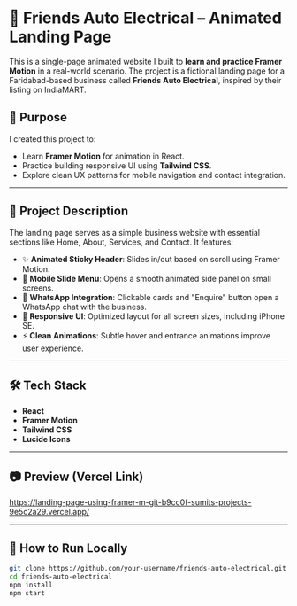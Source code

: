# 🚗 Friends Auto Electrical – Animated Landing Page

This is a single-page animated website I built to **learn and practice Framer Motion** in a real-world scenario. The project is a fictional landing page for a Faridabad-based business called **Friends Auto Electrical**, inspired by their listing on IndiaMART.

## 🎯 Purpose

I created this project to:
- Learn **Framer Motion** for animation in React.
- Practice building responsive UI using **Tailwind CSS**.
- Explore clean UX patterns for mobile navigation and contact integration.

---

## 📄 Project Description

The landing page serves as a simple business website with essential sections like Home, About, Services, and Contact. It features:

- ✨ **Animated Sticky Header**: Slides in/out based on scroll using Framer Motion.
- 📱 **Mobile Slide Menu**: Opens a smooth animated side panel on small screens.
- 💬 **WhatsApp Integration**: Clickable cards and "Enquire" button open a WhatsApp chat with the business.
- 🎨 **Responsive UI**: Optimized layout for all screen sizes, including iPhone SE.
- ⚡ **Clean Animations**: Subtle hover and entrance animations improve user experience.

---

## 🛠 Tech Stack

- **React**
- **Framer Motion**
- **Tailwind CSS**
- **Lucide Icons**

---

## 📷 Preview (Vercel Link)

https://landing-page-using-framer-m-git-b9cc0f-sumits-projects-9e5c2a29.vercel.app/

---

## 🚀 How to Run Locally

```bash
git clone https://github.com/your-username/friends-auto-electrical.git
cd friends-auto-electrical
npm install
npm start
